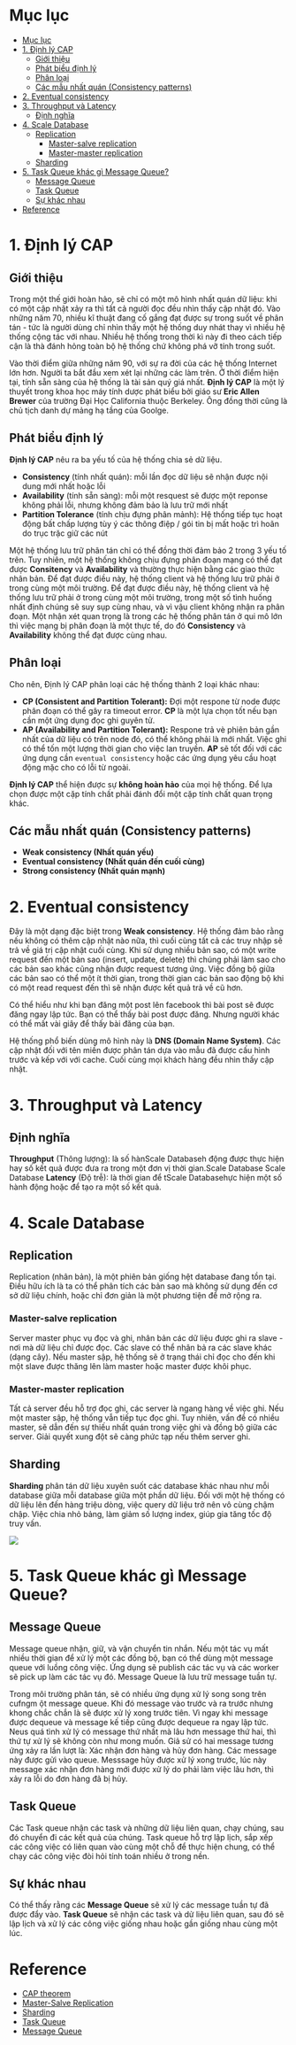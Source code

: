 
# Mục lục

- [Mục lục](#m%E1%BB%A5c-l%E1%BB%A5c)
- [1. Định lý CAP](#1-%C4%91%E1%BB%8Bnh-l%C3%BD-cap)
  - [Giới thiệu](#gi%E1%BB%9Bi-thi%E1%BB%87u)
  - [Phát biểu định lý](#ph%C3%A1t-bi%E1%BB%83u-%C4%91%E1%BB%8Bnh-l%C3%BD)
  - [Phân loại](#ph%C3%A2n-lo%E1%BA%A1i)
  - [Các mẫu nhất quán (Consistency patterns)](#c%C3%A1c-m%E1%BA%ABu-nh%E1%BA%A5t-qu%C3%A1n-consistency-patterns)
- [2. Eventual consistency](#2-eventual-consistency)
- [3. Throughput và Latency](#3-throughput-v%C3%A0-latency)
  - [Định nghĩa](#%C4%91%E1%BB%8Bnh-ngh%C4%A9a)
- [4. Scale Database](#4-scale-database)
  - [Replication](#replication)
    - [Master-salve replication](#master-salve-replication)
    - [Master-master replication](#master-master-replication)
  - [Sharding](#sharding)
- [5. Task Queue khác gì Message Queue?](#5-task-queue-kh%C3%A1c-g%C3%AC-message-queue)
  - [Message Queue](#message-queue)
  - [Task Queue](#task-queue)
  - [Sự khác nhau](#s%E1%BB%B1-kh%C3%A1c-nhau)
- [Reference](#reference)

# 1. Định lý CAP

## Giới thiệu

Trong một thế giới hoàn hảo, sẽ chỉ có một mô hình nhất quán dữ liệu: khi có một cập nhật xảy ra thì tất cả người đọc đều nhìn thấy cập nhật đó. Vào những năm 70, nhiều kĩ thuật đang cố gắng đạt được sự trong suốt về phân tán - tức là người dùng chỉ nhìn thấy một hệ thống duy nhát thay vì nhiều hệ thống cộng tác với nhau. Nhiều hệ thống trong thời kì này đi theo cách tiếp cận là thà đánh hỏng toàn bộ hệ thống chứ không phá vỡ tính trong suốt.

Vào thời điểm giữa những năm 90, với sự ra đời của các hệ thống Internet lớn hơn. Người ta bắt đầu xem xét lại những các làm trên. Ở thời điểm hiện tại, tính sẵn sàng của hệ thống là tài sản quý giá nhất. **Định lý CAP** là một lý thuyết trong khoa học máy tính dược phát biểu bởi giáo sư **Eric Allen Brewer** của trường Đại Học California thuộc Berkeley. Ông đồng thời cũng là chủ tịch danh dự mảng hạ tầng của Goolge.

## Phát biểu định lý

**Định lý CAP** nêu ra ba yếu tố của hệ thống chia sẻ dữ liệu.

* **Consistency** (tính nhất quán): mỗi lần đọc dữ liệu sẽ nhận được nội dung mới nhất hoặc lỗi
* **Availability** (tính sẵn sàng): mỗi một resquest sẽ được một reponse không phải lỗi, nhưng không đảm bảo là lưu trữ mới nhất
* **Partition Tolerance** (tính chịu đựng phân mảnh): Hệ thống tiếp tục hoạt động bất chấp lượng tùy ý các thông điệp / gói tin bị mất hoặc trì hoãn do trục trặc giữ các nút

Một hệ thống lưu trữ phân tán chỉ có thể đồng thời đảm bảo 2 trong 3 yếu tố trên. Tuy nhiên, một hệ thống không chịu đựng phân đoạn mạng có thể đạt được **Consitency** và **Availability** và thường thực hiện bằng các giao thức nhân bản. Để đạt được điều này, hệ thống client và hệ thống lưu trữ phải ở trong cùng một môi trường. Để đạt được điều này, hệ thống client và hệ thống lưu trữ phải ở trong cùng một môi trường, trong một số tình huống nhất định chúng sẽ suy sụp cùng nhau, và vì vậu client không nhận ra phân đoạn. Một nhận xét quan trọng là trong các hệ thống phân tán ở qui mô lớn thì việc mạng bị phân đoạn là một thực tế, do đó **Consistency** và **Availability** không thể đạt được cùng nhau.

## Phân loại

Cho nên, Định lý CAP phân loại các hệ thống thành 2 loại khác nhau:

* **CP (Consistent and Partition Tolerant):** Đợi một respone từ node được phân đoạn có thể gây ra timeout error. **CP** là một lựa chọn tốt nếu bạn cần một ứng dụng đọc ghi guyên tử.
* **AP (Availability and Partition Tolerant):** Respone trả vè phiên bản gần nhất của dữ liệu có trên node đó, có thể không phải là mới nhất. Việc ghi có thể tốn một lượng thời gian cho việc lan truyền. **AP** sẽ tốt đối với các ứng dụng cần `eventual consistency` hoặc các ứng dụng yêu cầu hoạt động mặc cho có lỗi từ ngoài.

**Định lý CAP** thể hiện được sự **không hoàn hảo** của mọi hệ thống. Để lựa chọn được một cặp tính chất phải đánh đổi một cặp tính chất quan trọng khác.

## Các mẫu nhất quán (Consistency patterns)

* **Weak consistency (Nhất quán yếu)**
* **Eventual consistency (Nhất quán đến cuối cùng)**
* **Strong consistency (Nhất quán mạnh)**

# 2. Eventual consistency

Đây là một dạng đặc biệt trong **Weak consistency**. Hệ thống đảm bảo rằng nếu không có thêm cập nhật nào nữa, thì cuối cùng tất cả các truy nhập sẽ trả về giá trị cập nhật cuối cùng. Khi sử dụng nhiều bản sao, có một write request đến một bản sao (insert, update, delete) thì chúng phải làm sao cho các bản sao khác cũng nhận được request tương ứng. Việc đồng bộ giữa các bản sao có thể một ít thời gian, trong thời gian các bản sao động bộ khi có một read request đến thì sẽ nhận được kết quả trả về cũ hơn.

Có thể hiểu như khi bạn đăng một post lên facebook thì bài post sẽ được đăng ngay lập tức. Bạn có thể thấy bài post được đăng. Nhưng người khác có thể mất vài giây để thấy bài đăng của bạn.

Hệ thống phổ biến dùng mô hình này là **DNS (Domain Name System)**. Các cập nhật đối với tên miền được phân tán dựa vào mẫu đã được cấu hình trước và kếp với với cache. Cuối cùng mọi khách hàng đều nhìn thấy cập nhật.

# 3. Throughput và Latency

## Định nghĩa

**Throughput** (Thông lượng): là số hànScale Databaseh động được thực hiện hay số kết quả được đưa ra trong một đơn vị thời gian.Scale Database
Scale Database
**Latency** (Độ trễ): là thời gian để tScale Databasehực hiện một số hành động hoặc để tạo ra một số kết quả.

# 4. Scale Database

## Replication

Replication (nhân bản), là một phiên bản giống hệt database đang tồn tại. Điều hữu ích là ta có thể phân tích các bản sao mà không sử dụng đến cơ sở dữ liệu chính, hoặc chỉ đơn giản là một phương tiện để mở rộng ra.

### Master-salve replication

Server master phục vụ đọc và ghi, nhân bản các dữ liệu được ghi ra slave - nơi mà dữ liệu chỉ được đọc. Các slave có thể nhân bả ra các slave khác (dạng cây). Nếu master sập, hệ thống sẽ ở trạng thái chỉ đọc cho đến khi một slave được thăng lên làm master hoặc master được khôi phục.

### Master-master replication

Tất cả server đều hỗ trợ đọc ghi, các server là ngang hàng về việc ghi. Nếu một master sập, hệ thống vẫn tiếp tục đọc ghi. Tuy nhiên, vấn đề có nhiều master, sẽ dẫn đến sự thiếu nhất quán trong việc ghi và đồng bộ giữa các server. Giải quyết xung đột sẽ càng phức tạp nếu thêm server ghi.

## Sharding

**Sharding** phân tán dữ liệu xuyên suốt các database khác nhau như mỗi database giữa mỗi database giữa một phần dữ liệu. Đối với một hệ thống có dữ liệu lên đến hàng triệu dòng, việc query dữ liệu trở nên vô cùng chậm chập. Việc chia nhỏ bảng, làm giảm số lượng index, giúp gia tăng tốc độ truy vấn.

![](/img/sharding.jpg)

# 5. Task Queue khác gì Message Queue?

## Message Queue

Message queue nhận, giữ, và vận chuyển tin nhắn. Nếu một tác vụ mất nhiều thời gian để xử lý một các đồng bộ, bạn có thể dùng một message queue với luồng công việc. Ứng dụng sẽ publish các tác vụ và các worker sẽ pick up làm các tác vụ đó. Message Queue là lưu trữ message tuần tự. 

Trong môi trường phân tán, sẽ có nhiều ứng dụng xử lý song song trên cufngm ột message queue. Khi đó message vào trước và ra trước nhưng khong chắc chắn là sẽ được xử lý xong trước tiên. Vì ngay khi message được dequeue và message kế tiếp cũng được dequeue ra ngay lập tức. Neus quá tình xử lý có message thứ nhất mà lâu hơn message thứ hai, thì thứ tự xử lý sẽ không còn như mong muốn. Giả sử có hai message tương ứng xảy ra lần lượt là: Xác nhận đơn hàng và hủy đơn hàng. Các message này được gửi vào queue. Messsage hủy được xử lý xong trước, lúc này message xác nhận đơn hàng mới được xử lý do phải làm việc lâu hơn, thì xảy ra lỗi do đơn hàng đã bị hủy.

## Task Queue

Các Task queue nhận các task và những dữ liệu liên quan, chạy chúng, sau đó chuyển đi các kết quả của chúng. Task queue hỗ trợ lập lịch, sắp xếp các công việc có liên quan vào cùng một chỗ để thực hiện chung, có thể chạy các công việc đòi hỏi tính toán nhiều ở trong nền.

## Sự khác nhau

Có thể thấy rằng các **Message Queue** sẽ xử lý các message tuần tự đã được đẩy vào. **Task Queue** sẽ nhận các task và dử liệu liên quan, sau đó sẽ lập lịch và xử lý các công việc giống nhau hoặc gần giống nhau cùng một lúc.

# Reference

* [CAP theorem](https://medium.com/eway/database-101-p1-%C4%91%E1%BB%8Bnh-l%C3%BD-cap-7260adf8b02f)
* [Master-Salve Replication](https://viblo.asia/p/gioi-thieu-ve-mysql-replication-master-slave-bxjvZYwNkJZ)
* [Sharding](https://viblo.asia/p/shard-database-voi-activerecord-turntable-l0rvmx3kGyqA)
* [Task Queue](https://www.fullstackpython.com/task-queues.html)
* [Message Queue](https://techblog.vn/van-thu-tu-messge-trong-viec-xu-ly-bat-dong-bo-dua-tren-message-queue)